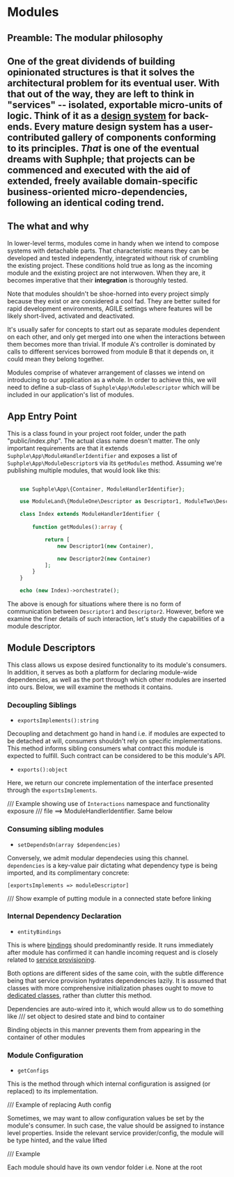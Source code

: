 # Modules

## Preamble: The modular philosophy
One of the great dividends of building opinionated structures is that it solves the architectural problem for its eventual user. With that out of the way, they are left to think in "services" -- isolated, exportable micro-units of logic. Think of it as a [design system](https://en.wikipedia.org/wiki/Design_system) for back-ends. Every mature design system has a user-contributed gallery of components conforming to its principles. *That* is one of the eventual dreams with Suphple; that projects can be commenced and executed with the aid of extended, freely available domain-specific business-oriented micro-dependencies, following an identical coding trend.
---

## The what and why
In lower-level terms, modules come in handy when we intend to compose systems with detachable parts. That characteristic means they can be developed and tested independently, integrated without risk of crumbling the existing project. These conditions hold true as long as the incoming module and the existing project are not interwoven. When they are, it becomes imperative that their **integration** is thoroughly tested.

Note that modules shouldn't be shoe-horned into every project simply because they exist or are considered a cool fad. They are better suited for rapid development environments, AGILE settings where features will be likely short-lived, activated and deactivated.

It's usually safer for concepts to start out as separate modules dependent on each other, and only get merged into one when the interactions between them becomes more than trivial. If module A's controller is dominated by calls to different services borrowed from module B that it depends on, it could mean they belong together.

Modules comprise of whatever arrangement of classes we intend on introducing to our application as a whole. In order to achieve this, we will need to define a sub-class of `Suphple\App\ModuleDescriptor` which will be included in our application's list of modules.

## App Entry Point
This is a class found in your project root folder, under the path "public/index.php". The actual class name doesn't matter. The only important requirements are that it extends `Suphple\App\ModuleHandlerIdentifier` and exposes a list of `Suphple\App\ModuleDescriptor`s via its `getModules` method. Assuming we're publishing multiple modules, that would look like this:

```php

	use Suphple\App\{Container, ModuleHandlerIdentifier};

	use ModuleLand\{ModuleOne\Descriptor as Descriptor1, ModuleTwo\Descriptor as Descriptor2};

	class Index extends ModuleHandlerIdentifier {
		
		function getModules():array {

			return [
				new Descriptor1(new Container),

				new Descriptor2(new Container)
			];
		}
	}

	echo (new Index)->orchestrate();
```
The above is enough for situations where there is no form of communication between `Descriptor1` and `Descriptor2`. However, before we examine the finer details of such interaction, let's study the capabilities of a module descriptor.

## Module Descriptors
This class allows us expose desired functionality to its module's consumers. In addition, it serves as both a platform for declaring module-wide dependencies, as well as the port through which other modules are inserted into ours. Below, we will examine the methods it contains.

### Decoupling Siblings
- `exportsImplements():string`

Decoupling and detachment go hand in hand i.e. if modules are expected to be detached at will, consumers shouldn't rely on specific implementations. This method informs sibling consumers what contract this module is expected to fulfill. Such contract can be considered to be this module's API.

- `exports():object`

Here, we return our concrete implementation of the interface presented through the `exportsImplements`.

/// Example showing use of `Interactions` namespace and functionality exposure
/// file ==> ModuleHandlerIdentifier. Same below

### Consuming sibling modules
- `setDependsOn(array $dependencies)`

Conversely, we admit modular dependecies using this channel. `dependencies` is a key-value pair dictating what dependency type is being imported, and its complimentary concrete:

`[exportsImplements => moduleDescriptor]`

/// Show example of putting module in a connected state before linking

### Internal Dependency Declaration
- `entityBindings`

This is where [bindings](/docs/v1/container/#contextual-binding) should predominantly reside. It runs immediately after module has confirmed it can handle incoming request and is closely related to [service provisioning](/docs/v1/service-provision).

Both options are different sides of the same coin, with the subtle difference being that service provision hydrates dependencies lazily. It is assumed that classes with more comprehensive initialization phases ought to move to [dedicated classes](/docs/v1/service-provision/#creating-a-new-provider), rather than clutter this method.

Dependencies are auto-wired into it, which would allow us to do something like
/// set object to desired state and bind to container

Binding objects in this manner prevents them from appearing in the container of other modules

### Module Configuration
- `getConfigs`

This is the method through which internal configuration is assigned (or replaced) to its implementation.

/// Example of replacing Auth config

Sometimes, we may want to allow configuration values be set by the module's consumer. In such case, the value should be assigned to instance level properties. Inside the relevant service provider/config, the module will be type hinted, and the value lifted

/// Example

Each module should have its own vendor folder i.e. None at the root